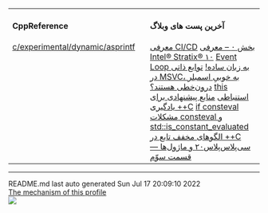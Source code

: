 <table><tr><td valign="top" width="33%"><h4>CppReference</h4>
<a href="https://en.cppreference.com/w/c/experimental/dynamic/asprintf">c/experimental/dynamic/asprintf</a></td><br> <br>
<td valign="top" width="33%"><h4>آخرین پست های وبلاگ</h4>
<a href="https://parikhaleghi.ir/2022/07/07/ci-cd/">معرفی CI/CD</a>
<a href="https://parikhaleghi.ir/2022/05/30/0-intel-stratix-10/">بخش ۰ – معرفی Intel® Stratix® ۱۰</a>
<a href="https://parikhaleghi.ir/2022/05/16/basic-event-loop/">Event Loop به زبان ساده!</a>
<a href="https://parikhaleghi.ir/2022/04/12/intrinsics/">توابع ذاتی در MSVC، به خوبیِ اسمبلر درون‌خطی هستند؟</a>
<a href="https://parikhaleghi.ir/2022/04/06/deducing-this/">this استنباطی</a>
<a href="https://parikhaleghi.ir/2022/03/13/cc-resources/">منابع پیشنهادی برای یادگیری ++C</a>
<a href="https://parikhaleghi.ir/2022/02/25/if-consteval/">if consteval</a>
<a href="https://parikhaleghi.ir/2022/02/21/cc-consteval/">مشکلات consteval و std::is_constant_evaluated</a>
<a href="https://parikhaleghi.ir/2022/02/20/cc-abbreviated-function-templates/">الگوهای مخفف تابع در ++C</a>
<a href="https://parikhaleghi.ir/2022/02/15/cc-modules-part-3/">سی‌پلاس‌پلاس۲۰ و ماژول‌ها — قسمت سوّم</a></td></tr></table><hr>
<div align="left">
README.md last auto generated Sun Jul 17 20:09:10 2022
<br>
<a href="https://parikhaleghi.ir" target="_blank">The mechanism of this profile</a>
</div>
<div align="left">
<a href="https://github.com/Mehranalam/PariKhaleghi/actions/workflows/cron.yml"><img src="https://github.com/Mehranalam/PariKhaleghi/actions/workflows/cron.yml/badge.svg"></a>
</div>

